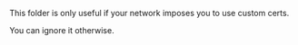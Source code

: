 This folder is only useful if your network imposes you to use custom certs.

You can ignore it otherwise.